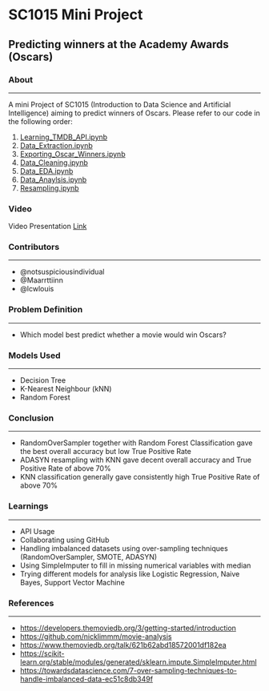 # SC1015 Mini Project
## Predicting winners at the Academy Awards (Oscars)


### About
___
A mini Project of SC1015 (Introduction to Data Science and Artificial Intelligence) aiming to predict winners of Oscars. Please refer to our code in the following order:
1. [Learning_TMDB_API.ipynb](https://github.com/notsuspiciousindividual/SC1015_Project/blob/main/Learning_TMDB_API.ipynb)
2. [Data_Extraction.ipynb](https://github.com/notsuspiciousindividual/SC1015_Project/blob/main/data_extraction.ipynb)
3. [Exporting_Oscar_Winners.ipynb](https://github.com/notsuspiciousindividual/SC1015_Project/blob/main/Exporting_Oscar_Winners.ipynb)
4. [Data_Cleaning.ipynb](https://github.com/notsuspiciousindividual/SC1015_Project/blob/main/Data_Cleaning.ipynb)
5. [Data_EDA.ipynb](https://github.com/notsuspiciousindividual/SC1015_Project/blob/main/data_EDA.ipynb)
6. [Data_Anaylsis.ipynb](https://github.com/notsuspiciousindividual/SC1015_Project/blob/main/data_analysis.ipynb)
7. [Resampling.ipynb](https://github.com/notsuspiciousindividual/SC1015_Project/blob/main/resampling.ipynb)

### Video
Video Presentation
[Link](https://youtu.be/zYE2KUYWkaM)

### Contributors
---
- @notsuspiciousindividual
- @Maarrttiinn
- @lcwlouis

### Problem Definition
---
- Which model best predict whether a movie would win Oscars?

### Models Used
---
- Decision Tree
- K-Nearest Neighbour (kNN)
- Random Forest

### Conclusion
---
- RandomOverSampler together with Random Forest Classification gave the best overall accuracy but low True Positive Rate
- ADASYN resampling with KNN gave decent overall accuracy and True Positive Rate of above 70%
- KNN classification generally gave consistently high True Positive Rate of above 70%

### Learnings
---
- API Usage
- Collaborating using GitHub
- Handling imbalanced datasets using over-sampling techniques (RandomOverSampler, SMOTE, ADASYN)
- Using SimpleImputer to fill in missing numerical variables with median
- Trying different models for analysis like Logistic Regression, Naive Bayes, Support Vector Machine

### References
---
- https://developers.themoviedb.org/3/getting-started/introduction
- https://github.com/nicklimmm/movie-analysis
- https://www.themoviedb.org/talk/621b62abd18572001df182ea 
- https://scikit-learn.org/stable/modules/generated/sklearn.impute.SimpleImputer.html
- https://towardsdatascience.com/7-over-sampling-techniques-to-handle-imbalanced-data-ec51c8db349f
